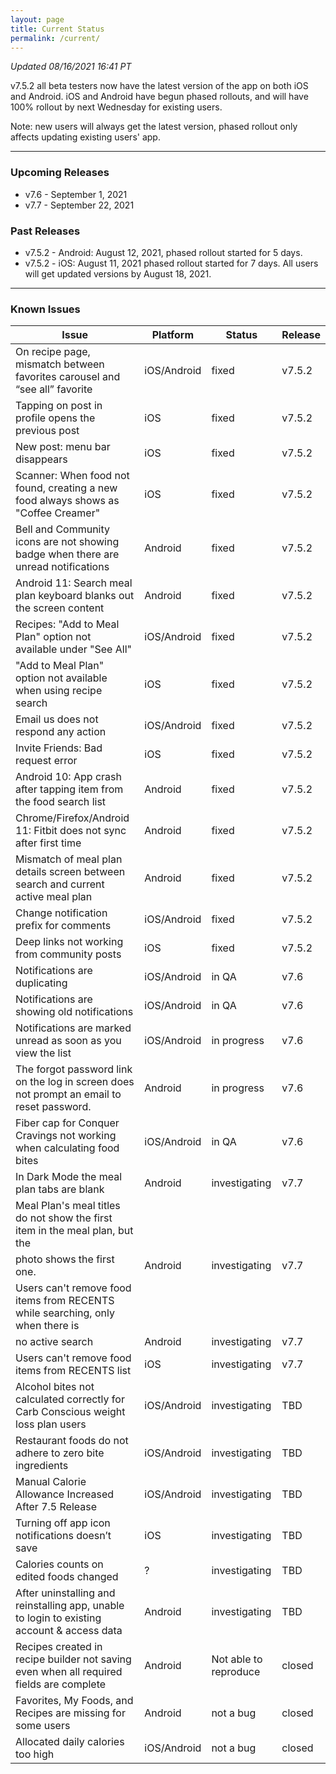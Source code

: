 ```yaml
---
layout: page
title: Current Status
permalink: /current/
---
```


_Updated 08/16/2021 16:41 PT_

v7.5.2 all beta testers now have the latest version of the app on both iOS and
Android. iOS and Android have begun phased rollouts, and will have 100% rollout
by next Wednesday for existing users.

Note: new users will always get the latest version, phased rollout only affects
updating existing users' app.

***

### Upcoming Releases
- v7.6   - September 1, 2021
- v7.7   - September 22, 2021

### Past Releases
- v7.5.2 - Android: August 12, 2021, phased rollout started for 5 days.
- v7.5.2 - iOS: August 11, 2021 phased rollout started for 7 days. All users
  will get updated versions by August 18, 2021.

***

### Known Issues

|Issue                          |Platform   | Status    | Release           |
| ---                           | ---       | ---       | ---               |
|On recipe page, mismatch between favorites carousel and “see all” favorite|iOS/Android|fixed| v7.5.2               |
|Tapping on post in profile opens the previous post|iOS|fixed| v7.5.2               |
|New post: menu bar disappears  |iOS|fixed| v7.5.2      
|Scanner: When food not found, creating a new food always shows as "Coffee Creamer" |iOS|fixed| v7.5.2 
|Bell and Community icons are not showing badge when there are unread notifications  |Android|fixed| v7.5.2 
|Android 11: Search meal plan keyboard blanks out the screen content |Android|fixed| v7.5.2 
|Recipes: "Add to Meal Plan" option not available under "See All" |iOS/Android|fixed| v7.5.2 
|"Add to Meal Plan" option not available when using recipe search |iOS|fixed| v7.5.2 
|Email us does not respond any action  |iOS/Android|fixed| v7.5.2 
|Invite Friends: Bad request error |iOS|fixed| v7.5.2 |
|Android 10: App crash after tapping item from the food search list  |Android|fixed| v7.5.2              |
|Chrome/Firefox/Android 11: Fitbit does not sync after first time  |Android|fixed| v7.5.2              |
|Mismatch of meal plan details screen between search and current active meal plan |Android|fixed| v7.5.2              |
|Change notification prefix for comments  |iOS/Android|fixed| v7.5.2              |
|Deep links not working from community posts|iOS|fixed| v7.5.2|
|Notifications are duplicating  |iOS/Android|in QA| v7.6              |
|Notifications are showing old notifications  |iOS/Android|in QA| v7.6               |
|Notifications are marked unread as soon as you view the list |iOS/Android|in progress| v7.6               |
|The forgot password link on the log in screen does not prompt an email to reset password.|Android|in progress| v7.6               |
|Fiber cap for Conquer Cravings not working when calculating food bites |iOS/Android|in QA| v7.6|
|In Dark Mode the meal plan tabs are blank |Android|investigating| v7.7|
|Meal Plan's meal titles do not show the first item in the meal plan, but the
photo shows the first one. |Android|investigating| v7.7|
|Users can't remove food items from RECENTS while searching, only when there is
no active search |Android|investigating| v7.7|
|Users can't remove food items from RECENTS list |iOS|investigating| v7.7|
|Alcohol bites not calculated correctly for Carb Conscious weight loss plan users |iOS/Android|investigating| TBD|
|Restaurant foods do not adhere to zero bite ingredients |iOS/Android|investigating| TBD|
|Manual Calorie Allowance Increased After 7.5 Release |iOS/Android|investigating| TBD               |
|Turning off app icon notifications doesn’t save|iOS|investigating| TBD               |
|Calories counts on edited foods changed|?|investigating| TBD               |
|After uninstalling and reinstalling app, unable to login to existing account & access data|Android|investigating| TBD               |
|Recipes created in recipe builder not saving even when all required fields are complete|Android|Not able to reproduce| closed               |
|Favorites, My Foods, and Recipes are missing for some users|Android|not a bug| closed               |
|Allocated daily calories too high|iOS/Android|not a bug| closed               |
